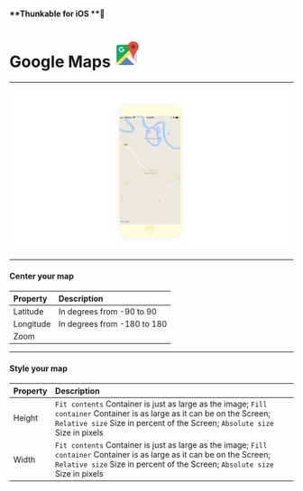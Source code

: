 #### **Thunkable for iOS **

# Google Maps ![](/assets/iOSviewIconGoogleMap.png)

---

![](/assets/google-maps-ios-fig-1.png)

---

#### Center your map

| Property | Description |
| :--- | :--- |
| Latitude | In degrees from -90 to 90 |
| Longitude | In degrees from -180 to 180 |
| Zoom |  |

---

#### Style your map

| Property | Description |
| :--- | :--- |
| Height | `Fit contents` Container is just as large as the image; `Fill container` Container is as large as it can be on the Screen; `Relative size` Size in percent of the Screen; `Absolute size` Size in pixels |
| Width | `Fit contents` Container is just as large as the image; `Fill container` Container is as large as it can be on the Screen; `Relative size` Size in percent of the Screen; `Absolute size` Size in pixels |



